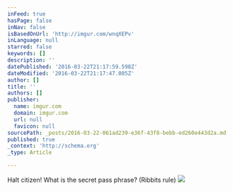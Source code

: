 ```yaml
---
inFeed: true
hasPage: false
inNav: false
isBasedOnUrl: 'http://imgur.com/wnqXEPv'
inLanguage: null
starred: false
keywords: []
description: ''
datePublished: '2016-03-22T21:17:59.598Z'
dateModified: '2016-03-22T21:17:47.005Z'
author: []
title: ''
authors: []
publisher:
  name: imgur.com
  domain: imgur.com
  url: null
  favicon: null
sourcePath: _posts/2016-03-22-061ad239-e36f-43f8-bebb-ed260e443d2a.md
published: true
_context: 'http://schema.org'
_type: Article

---
```

Halt citizen! What is the secret pass phrase? (Ribbits rule)
![](http://i.imgur.com/wnqXEPv.jpg)
